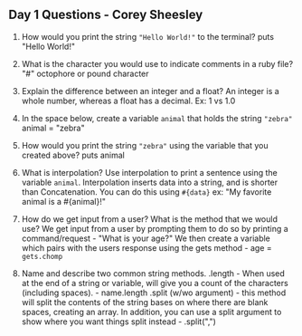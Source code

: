 ## Day 1 Questions - Corey Sheesley

1. How would you print the string `"Hello World!"` to the terminal?
    puts "Hello World!"

1. What is the character you would use to indicate comments in a ruby file?
    "#" octophore or pound character

1. Explain the difference between an integer and a float?
    An integer is a whole number, whereas a float has a decimal. Ex: 1 vs 1.0

1. In the space below, create a variable `animal` that holds the string `"zebra"`
    animal = "zebra"

1. How would you print the string `"zebra"` using the variable that you created above?
    puts animal

1. What is interpolation? Use interpolation to print a sentence using the variable `animal`.
    Interpolation inserts data into a string, and is shorter than Concatenation. You can do this using `#{data}`
        ex: "My favorite animal is a #{animal}!"

1. How do we get input from a user? What is the method that we would use?
    We get input from a user by prompting them to do so by printing a command/request - "What is your age?"
    We then create a variable which pairs with the users response using the gets method - age = `gets.chomp`

1. Name and describe two common string methods.
    .length - When used at the end of a string or variable, will give you a count of the characters (including spaces). - name.length
    .split (w/wo argument) - this method will split the contents of the string bases on where there are blank spaces, creating an array.
        In addition, you can use a split argument to show where you want things split instead - .split(",")
